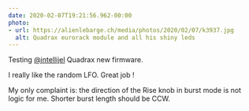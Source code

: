 ```yaml
---
date: 2020-02-07T19:21:56.962-00:00
photo:
- url: https://alienlebarge.ch/media/photos/2020/02/07/k3937.jpg
  alt: Quadrax eurorack module and all his shiny leds
---
```

Testing [@intellijel](https://www.twitter.com/intellijel) Quadrax new firmware.

I really like the random LFO. Great job !

My only complaint is: the direction of the Rise knob in burst mode is not logic for me. Shorter burst length should be CCW.
